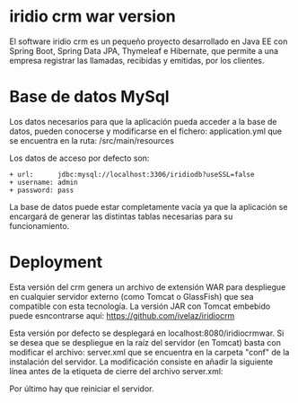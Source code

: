 # iridio crm war version
El software iridio crm es un pequeño proyecto desarrollado en Java EE con Spring Boot, Spring Data JPA, Thymeleaf e Hibernate, que permite a una empresa registrar las llamadas, recibidas y emitidas, por los clientes. 

# Base de datos MySql
Los datos necesarios para que la aplicación pueda acceder a la base de datos, pueden conocerse y modificarse en el fichero: application.yml que se encuentra en la ruta: /src/main/resources

Los datos de acceso por defecto son:

    + url:      jdbc:mysql://localhost:3306/iridiodb?useSSL=false
    + username: admin
    + password: pass
    
La base de datos puede estar completamente vacía ya que la aplicación se encargará de generar las distintas tablas necesarias para su funcionamiento.

# Deployment
Esta versión del crm genera un archivo de extensión WAR para despliegue en cualquier servidor externo (como Tomcat o GlassFish) que sea compatible con esta tecnología. La versión JAR con Tomcat embebido puede esncontrarse aquí: https://github.com/ivelaz/iridiocrm

Esta versión por defecto se desplegará en localhost:8080/iridiocrmwar. Si se desea que se despliegue en la raíz del servidor (en Tomcat) basta con modificar el archivo: server.xml que se encuentra en la carpeta "conf" de la instalación del servidor. La modificación consiste en añadir la siguiente línea antes de la etiqueta de cierre </Host> del archivo server.xml:

<Context path="" docBase="iridiocrmwar" debug="0" reloadable="true"></Context>

Por último hay que reiniciar el servidor.


